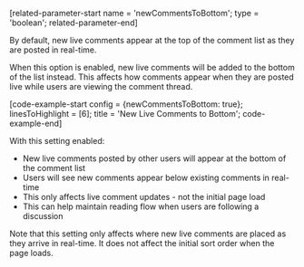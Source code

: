 [related-parameter-start name = 'newCommentsToBottom'; type = 'boolean'; related-parameter-end]

By default, new live comments appear at the top of the comment list as they are posted in real-time.

When this option is enabled, new live comments will be added to the bottom of the list instead. This affects how comments appear when they are posted live while users are viewing the comment thread.

[code-example-start config = {newCommentsToBottom: true}; linesToHighlight = [6]; title = 'New Live Comments to Bottom'; code-example-end]

With this setting enabled:
- New live comments posted by other users will appear at the bottom of the comment list
- Users will see new comments appear below existing comments in real-time
- This only affects live comment updates - not the initial page load
- This can help maintain reading flow when users are following a discussion

Note that this setting only affects where new live comments are placed as they arrive in real-time. It does not affect the initial sort order when the page loads.